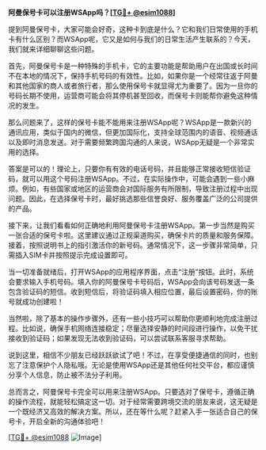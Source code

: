 **阿曼保号卡可以注册WSApp吗？[[TG💪+ @esim1088](https://t.me/s/esim1088)]**

提到阿曼保号卡，大家可能会好奇，这种卡到底是什么？它和我们日常使用的手机卡有什么区别？而WSApp呢，它又是如何与我们的日常生活产生联系的？今天，我们就来详细聊聊这些问题。

首先，阿曼保号卡是一种特殊的手机卡，它的主要功能是帮助用户在出国或长时间不在本地的情况下，保持手机号码的有效性。比如，如果你是一个经常往返于阿曼和其他国家的商人或者旅行者，那么使用保号卡就显得尤为重要了。因为一旦你的号码长期不使用，运营商可能会将其停机甚至回收，而保号卡则能帮你避免这种情况的发生。

那么问题来了，这样的保号卡能不能用来注册WSApp呢？WSApp是一款新兴的通讯应用，类似于国内的微信，但更加国际化，支持全球范围内的语音、视频通话以及即时消息发送。对于需要频繁跨国沟通的人来说，WSApp无疑是一个非常实用的选择。

答案是可以的！理论上，只要你有有效的电话号码，并且能够正常接收短信验证码，就可以用这个号码注册WSApp。不过，在实际操作中，可能会遇到一些小麻烦。例如，有些国家或地区的运营商会对国际服务有所限制，导致注册过程中出现问题。因此，在选择保号卡时，最好挑选那些信誉良好、服务覆盖广泛的公司提供的产品。

接下来，让我们看看如何正确地利用阿曼保号卡注册WSApp。第一步当然是购买一张合适的保号卡啦。这里建议通过正规渠道购买，确保卡片的质量和服务保障。接着，按照说明书上的指引激活你的新号码。通常情况下，这一步骤非常简单，只需插入SIM卡并按照提示完成设置即可。

当一切准备就绪后，打开WSApp的应用程序界面，点击“注册”按钮。此时，系统会要求输入手机号码。填入你的阿曼保号卡号码后，WSApp会向该号码发送一条包含验证码的短信。收到短信后，将验证码填入相应位置，最后设置密码，你的账号就成功创建啦！

当然啦，除了基本的操作步骤外，还有一些小技巧可以帮助你更顺利地完成注册过程。比如说，确保手机网络连接稳定；尽量选择安静的时间段进行操作，以免干扰接收到验证码；如果发现无法收到验证码，可以尝试联系客服寻求帮助。

说到这里，相信不少朋友已经跃跃欲试了吧！不过，在享受便捷通信的同时，也别忘了注意保护个人隐私哦。无论是使用WSApp还是其他任何社交平台，都应谨慎分享个人信息，防止被不法分子利用。

总而言之，阿曼保号卡完全可以用来注册WSApp。只要选对了保号卡，遵循正确的操作流程，就能轻松搞定这一切。对于经常需要跨境交流的朋友来说，这无疑是一个既经济又高效的解决方案。所以，还在等什么呢？赶紧入手一张适合自己的保号卡，开启全新的沟通体验吧！

[[TG💪+ @esim1088](https://t.me/s/esim1088) ![Image](https://i.postimg.cc/4NQfJmqS/Snipaste-2025-05-13-00-14-12.png)]